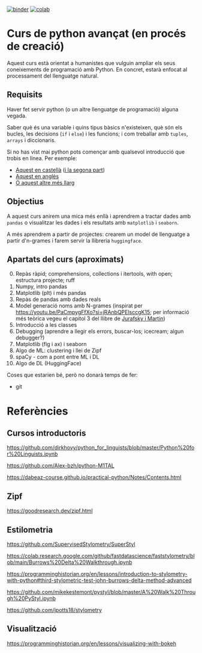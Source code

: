 <p align="left">
<a href="https://mybinder.org/v2/gh/Pastells/python_avan/HEAD"><img src="https://mybinder.org/badge_logo.svg" alt="binder"/></a>
<a href="https://githubtocolab.com/Pastells/python_avan"><img src="https://colab.research.google.com/assets/colab-badge.svg" alt="colab"/></a>
</p>

# Curs de python avançat (en procés de creació)

Aquest curs està orientat a humanistes que vulguin ampliar els seus coneixements de programació amb Python.
En concret, estarà enfocat al processament del llenguatge natural.

## Requisits

Haver fet servir python (o un altre llenguatge de programació) alguna vegada.

Saber què és una variable i quins tipus bàsics n'existeixen,
què són els bucles, les decisions (`if` i `else`) i les funcions; i com treballar amb `tuples`, `arrays` i diccionaris.

Si no has vist mai python pots començar amb qualsevol introducció que trobis en línea.
Per exemple:
- [Aquest en castellà](https://www.youtube.com/watch?v=Kp4Mvapo5kc&list=PLNdFk2_brsRdgQXLIlKBXQDeRf3qvXVU_&index=2) ([i la segona part](https://www.youtube.com/watch?v=TbcEqkabAWU&list=PLNdFk2_brsRdgQXLIlKBXQDeRf3qvXVU_&index=3))
- [Aquest en anglès](https://www.youtube.com/watch?v=rfscVS0vtbw)
- [O aquest altre més llarg](https://www.youtube.com/watch?v=nLRL_NcnK-4)


## Objectius

A aquest curs anirem una mica més enllà i aprendrem a tractar dades amb `pandas` o
visualitzar les dades i els resultats amb `matplotlib` i `seaborn`.

A més aprendrem a partir de projectes: crearem un model de llenguatge a partir d'n-grames
i farem servir la llibreria `huggingface`.

## Apartats del curs (aproximats)

0. Repàs ràpid; comprehensions, collections i itertools, with open; estructura projecte; ruff
1. Numpy, intro pandas
2. Matplotlib (plt) i més pandas
3. Repàs de pandas amb dades reals
4. Model generació noms amb N-grames (inspirat per https://youtu.be/PaCmpygFfXo?si=jRAnbQPElsccgK15; per informació més teòrica vegeu el capítol 3 del llibre de [Jurafsky i Martin](https://web.stanford.edu/~jurafsky/slp3/))
5. Introducció a les classes
6. Debugging (aprendre a llegir els errors, buscar-los; icecream; algun debugger?)
7. Matplotlib (fig i ax) i seaborn
8. Algo de ML: clustering i llei de Zipf
9. spaCy - com a pont entre ML i DL
10. Algo de DL (HuggingFace)

Coses que estarien bé, però no donarà temps de fer:
- git


# Referències

## Cursos introductoris

https://github.com/dirkhovy/python_for_linguists/blob/master/Python%20for%20Linguists.ipynb

https://github.com/Alex-bzh/python-M1TAL

https://dabeaz-course.github.io/practical-python/Notes/Contents.html

## Zipf

https://goodresearch.dev/zipf.html


## Estilometria

https://github.com/SupervisedStylometry/SuperStyl

https://colab.research.google.com/github/fastdatascience/faststylometry/blob/main/Burrows%20Delta%20Walkthrough.ipynb

https://programminghistorian.org/en/lessons/introduction-to-stylometry-with-python#third-stylometric-test-john-burrows-delta-method-advanced

https://github.com/mikekestemont/pystyl/blob/master/A%20Walk%20Through%20PyStyl.ipynb

https://github.com/jpotts18/stylometry

## Visualització

https://programminghistorian.org/en/lessons/visualizing-with-bokeh
